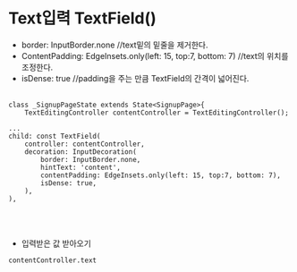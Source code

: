# Text입력 TextField()
- border: InputBorder.none //text밑의 밑줄을 제거한다.
- ContentPadding: EdgeInsets.only(left: 15, top:7, bottom: 7)  //text의 위치를 조정한다.
- isDense: true //padding을 주는 만큼 TextField의 간격이 넓어진다.
<br><br>

```
class _SignupPageState extends State<SignupPage>{
    TextEditingController contentController = TextEditingController();

...
child: const TextField(
    controller: contentController,
    decoration: InputDecoration(
        border: InputBorder.none,
        hintText: 'content',
        contentPadding: EdgeInsets.only(left: 15, top:7, bottom: 7),
        isDense: true,
    ),
),
```
<br><br>

- 입력받은 값 받아오기
```
contentController.text
```